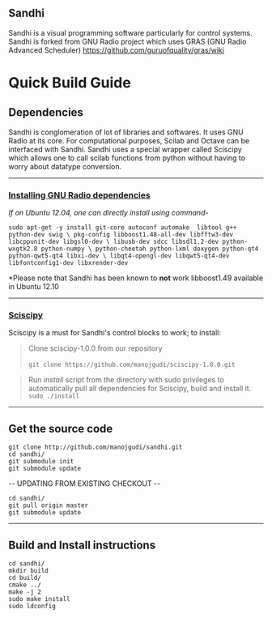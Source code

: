 Sandhi
----

Sandhi is a visual programming software particularly for control systems. Sandhi is forked from GNU Radio project which uses GRAS (GNU Radio Advanced Scheduler) https://github.com/guruofquality/gras/wiki

# Quick Build Guide

## Dependencies
Sandhi is conglomeration of lot of libraries and softwares. It uses GNU Radio at its core. For computational purposes, Scilab and Octave can be interfaced with Sandhi. Sandhi uses a special wrapper called Sciscipy which allows one to call scilab functions from python without having to worry about datatype conversion.

---------------------------
### <a href='http://gnuradio.org/redmine/projects/gnuradio/wiki/UbuntuInstall#Install-the-Pre-Requisites'>Installing GNU Radio dependencies</a>

*If on Ubuntu 12.04, one can directly install using command*-


`sudo apt-get -y install git-core autoconf automake  libtool g++ python-dev swig \
pkg-config libboost1.48-all-dev libfftw3-dev libcppunit-dev libgsl0-dev \
libusb-dev sdcc libsdl1.2-dev python-wxgtk2.8 python-numpy \
python-cheetah python-lxml doxygen python-qt4 python-qwt5-qt4 libxi-dev \
libqt4-opengl-dev libqwt5-qt4-dev libfontconfig1-dev libxrender-dev`

*Please note that Sandhi has been known to **not** work libboost1.49 available in Ubuntu 12.10

-------------------------
### <a href='http://forge.scilab.org/index.php/p/sciscipy/'> Sciscipy </a>
Sciscipy is a must for Sandhi's control blocks to work; to install:

> Clone sciscipy-1.0.0 from our repository<br><br>
`git clone https://github.com/manojgudi/sciscipy-1.0.0.git`

> Run _install_ script from the directory with sudo privileges to automatically pull all dependencies for Sciscipy, build and install it.<br>
`sudo ./install`



-------------------------------------------------------------------------
Get the source code
-------------------------------------------------------------------------

    git clone http://github.com/manojgudi/sandhi.git
    cd sandhi/
    git submodule init
    git submodule update

-- UPDATING FROM EXISTING CHECKOUT --


    cd sandhi/
    git pull origin master
    git submodule update

------------------------------------------------------------------------
Build and Install instructions
------------------------------------------------------------------------

    cd sandhi/
    mkdir build
    cd build/
    cmake ../
    make -j 2
    sudo make install
    sudo ldconfig




